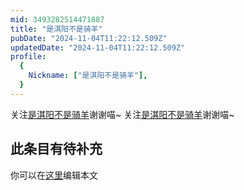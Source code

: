 ```yaml
---
mid: 3493282514471887
title: "是淇阳不是骑羊"
pubDate: "2024-11-04T11:22:12.509Z"
updatedDate: "2024-11-04T11:22:12.509Z"
profile:
  {
    Nickname: ["是淇阳不是骑羊"],
  }
---
```


关注[是淇阳不是骑羊](https://space.bilibili.com/3493282514471887)谢谢喵~ 关注[是淇阳不是骑羊](https://space.bilibili.com/3493282514471887)谢谢喵~

## 此条目有待补充
你可以在[这里](https://github.com/Yuhanawa/VTuber.ICU/edit/master/src/content/v/是淇阳不是骑羊/index.md)编辑本文
